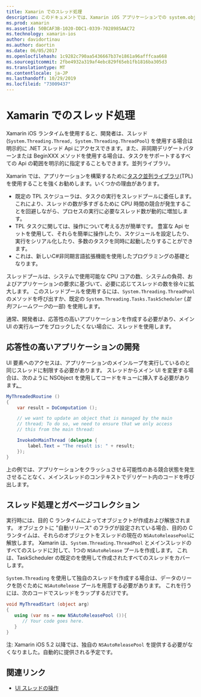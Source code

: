 ```yaml
---
title: Xamarin でのスレッド処理
description: このドキュメントでは、Xamarin iOS アプリケーションでの system.object Api の使用方法について説明します。 タスク並列ライブラリ、応答性の高いアプリケーションの構築、およびガベージコレクションについて説明します。
ms.prod: xamarin
ms.assetid: 50BCAF3B-1020-DDC1-0339-7028985AAC72
ms.technology: xamarin-ios
author: davidortinau
ms.author: daortin
ms.date: 06/05/2017
ms.openlocfilehash: 1c9282c790aa5436667b37e1861a96afffcaa668
ms.sourcegitcommit: 2fbe4932a319af4ebc829f65eb1fb1816ba305d3
ms.translationtype: MT
ms.contentlocale: ja-JP
ms.lasthandoff: 10/29/2019
ms.locfileid: "73009437"
---
```

# <a name="threading-in-xamarinios"></a>Xamarin でのスレッド処理

Xamarin iOS ランタイムを使用すると、開発者は、スレッド (`System.Threading.Thread, System.Threading.ThreadPool`) を使用する場合は明示的に .NET スレッド Api にアクセスできます。また、非同期デリゲートパターンまたは BeginXXX メソッドを使用する場合は、タスクをサポートするすべての Api の範囲を明示的に指定することもできます。並列ライブラリ。

Xamarin では、アプリケーションを構築するために[タスク並列ライブラリ](https://msdn.microsoft.com/library/dd460717.aspx)(TPL) を使用することを強くお勧めします。いくつかの理由があります。

- 既定の TPL スケジューラは、タスクの実行をスレッドプールに委任します。これにより、スレッドの数が多すぎるために CPU 時間の競合が発生することを回避しながら、プロセスの実行に必要なスレッド数が動的に増加します。 
- TPL タスクに関しては、操作について考える方が簡単です。 豊富な Api セットを使用して、それらを簡単に操作したり、スケジュールを設定したり、実行をシリアル化したり、多数のタスクを同時に起動したりすることができます。 
- これは、新しいC#非同期言語拡張機能を使用したプログラミングの基礎となります。 

スレッドプールは、システムで使用可能な CPU コアの数、システムの負荷、およびアプリケーションの要求に基づいて、必要に応じてスレッドの数を徐々に拡大します。 このスレッドプールを使用するには、`System.Threading.ThreadPool` のメソッドを呼び出すか、既定の `System.Threading.Tasks.TaskScheduler` (*並列フレームワーク*の一部) を使用します。

通常、開発者は、応答性の高いアプリケーションを作成する必要があり、メイン UI の実行ループをブロックしたくない場合に、スレッドを使用します。

 <a name="Developing_Responsive_Applications" />

## <a name="developing-responsive-applications"></a>応答性の高いアプリケーションの開発

UI 要素へのアクセスは、アプリケーションのメインループを実行しているのと同じスレッドに制限する必要があります。 スレッドからメイン UI を変更する場合は、次のように NSObject を使用してコードをキューに挿入する必要があります[。](xref:Foundation.NSObject)

```csharp
MyThreadedRoutine ()  
{  
    var result = DoComputation ();  

    // we want to update an object that is managed by the main
    // thread; To do so, we need to ensure that we only access
    // this from the main thread:

    InvokeOnMainThread (delegate {  
        label.Text = "The result is: " + result;  
    });
}
```

上の例では、アプリケーションをクラッシュさせる可能性のある競合状態を発生させることなく、メインスレッドのコンテキストでデリゲート内のコードを呼び出します。

 <a name="Threading_and_Garbage_Collection" />

## <a name="threading-and-garbage-collection"></a>スレッド処理とガベージコレクション

実行時には、目的 C ランタイムによってオブジェクトが作成および解放されます。 オブジェクトに "自動リリース" のフラグが設定されている場合、目的の C ランタイムは、それらのオブジェクトをスレッドの現在の `NSAutoReleasePool`に解放します。 Xamarin は、`System.Threading.ThreadPool` とメインスレッドのすべてのスレッドに対して、1つの `NSAutoRelease` プールを作成します。 これは、TaskScheduler の既定のを使用して作成されたすべてのスレッドをカバーします。

`System.Threading` を使用して独自のスレッドを作成する場合は、データのリークを防ぐために `NSAutoRelease` プールを用意する必要があります。 これを行うには、次のコードでスレッドをラップするだけです。

```csharp
void MyThreadStart (object arg)
{
   using (var ns = new NSAutoReleasePool ()){
      // Your code goes here.
   }
}
```

注: Xamarin iOS 5.2 以降では、独自の `NSAutoReleasePool` を提供する必要がなくなりました。自動的に提供される予定です。

## <a name="related-links"></a>関連リンク

- [UI スレッドの操作](~/ios/user-interface/ios-ui/ui-thread.md)
